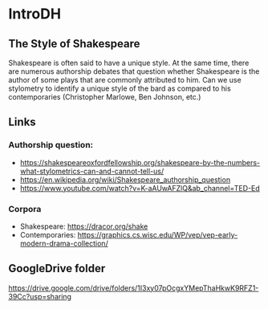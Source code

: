 # IntroDH

## The Style of Shakespeare

Shakespeare is often said to have a unique style. At the same time, there are numerous authorship debates that question whether Shakespeare is the author of some plays that are commonly attributed to him. Can we use stylometry to identify a unique style of the bard as compared to his contemporaries (Christopher Marlowe, Ben Johnson, etc.)

## Links
### Authorship question: 
- https://shakespeareoxfordfellowship.org/shakespeare-by-the-numbers-what-stylometrics-can-and-cannot-tell-us/
- https://en.wikipedia.org/wiki/Shakespeare_authorship_question
- https://www.youtube.com/watch?v=K-aAUwAFZlQ&ab_channel=TED-Ed
### Corpora
- Shakespeare: https://dracor.org/shake
- Contemporaries: https://graphics.cs.wisc.edu/WP/vep/vep-early-modern-drama-collection/

## GoogleDrive folder
https://drive.google.com/drive/folders/1I3xy07pOcgxYMepThaHkwK9RFZ1-39Cc?usp=sharing
